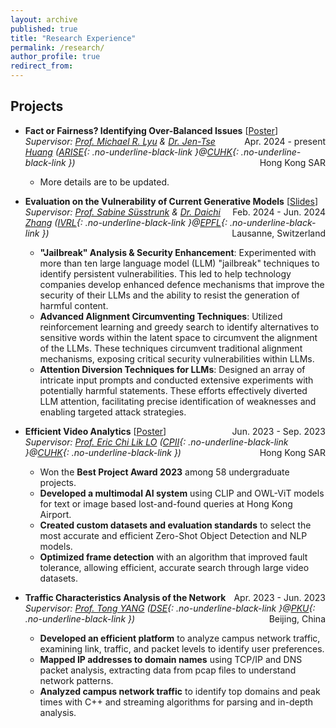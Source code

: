```yaml
---
layout: archive
published: true
title: "Research Experience"
permalink: /research/
author_profile: true
redirect_from:
---
```


## Projects

* **Fact or Fairness? Identifying Over-Balanced Issues** [[Poster](https://YanY-Henry.github.io/files/SummerResearch2024_Poster.pdf)]
  <span style="float: right;">Apr. 2024 - present</span>  
  *Supervisor: [Prof. Michael R. Lyu](https://www.cse.cuhk.edu.hk/people/faculty/michael-rung-tsong-lyu/) & [Dr. Jen-Tse Huang](https://penguinnnnn.github.io/index.html) ([ARISE](http://ariselab.cse.cuhk.edu.hk/){: .no-underline-black-link }@[CUHK](https://www.cuhk.edu.hk/english/index.html){: .no-underline-black-link })*
  <span style="float: right;">Hong Kong SAR</span>
  * More details are to be updated.

* **Evaluation on the Vulnerability of Current Generative Models** [[Slides](https://YanY-Henry.github.io/files/SemesterProject2024_Slides.pdf)]
  <span style="float: right;">Feb. 2024 - Jun. 2024</span>  
  *Supervisor: [Prof. Sabine Süsstrunk](https://people.epfl.ch/sabine.susstrunk?lang=en) & [Dr. Daichi Zhang](https://daisy-zhang.github.io) ([IVRL](https://www.epfl.ch/labs/ivrl/){: .no-underline-black-link }@[EPFL](https://www.epfl.ch/en/){: .no-underline-black-link })*
  <span style="float: right;">Lausanne, Switzerland</span>
  * **"Jailbreak" Analysis & Security Enhancement**: Experimented with more than ten large language model (LLM) "jailbreak" techniques to identify persistent vulnerabilities. This led to help technology companies develop enhanced defence mechanisms that improve the security of their LLMs and the ability to resist the generation of harmful content.
  * **Advanced Alignment Circumventing Techniques**: Utilized reinforcement learning and greedy search to identify alternatives to sensitive words within the latent space to circumvent the alignment of the LLMs. These techniques circumvent traditional alignment mechanisms, exposing critical security vulnerabilities within LLMs.
  * **Attention Diversion Techniques for LLMs**: Designed an array of intricate input prompts and conducted extensive experiments with potentially harmful statements. These efforts effectively diverted LLM attention, facilitating precise identification of weaknesses and enabling targeted attack strategies.

* **Efficient Video Analytics** [[Poster](https://YanY-Henry.github.io/files/SummerResearch2023_Poster.pdf)]
  <span style="float: right;">Jun. 2023 - Sep. 2023</span>  
  *Supervisor: [Prof. Eric Chi Lik LO](https://www.cse.cuhk.edu.hk/people/faculty/eric-chi-lik-lo/) ([CPII](https://www.cpii.hk){: .no-underline-black-link }@[CUHK](https://www.cuhk.edu.hk/english/index.html){: .no-underline-black-link })*
  <span style="float: right;">Hong Kong SAR</span>
  * Won the **Best Project Award 2023** among 58 undergraduate projects.
  * **Developed a multimodal AI system** using CLIP and OWL-ViT models for text or image based lost-and-found queries at Hong Kong Airport.
  * **Created custom datasets and evaluation standards** to select the most accurate and efficient Zero-Shot Object Detection and NLP models.
  * **Optimized frame detection** with an algorithm that improved fault tolerance, allowing efficient, accurate search through large video datasets.

* **Traffic Characteristics Analysis of the Network**
  <span style="float: right;">Apr. 2023 - Jun. 2023</span>  
  *Supervisor: [Prof. Tong YANG](https://yangtonghome.github.io) ([DSE](https://dse.pku.edu.cn){: .no-underline-black-link }@[PKU](https://english.pku.edu.cn){: .no-underline-black-link })*
  <span style="float: right;">Beijing, China</span>
  * **Developed an efficient platform** to analyze campus network traffic, examining link, traffic, and packet levels to identify user preferences.
  * **Mapped IP addresses to domain names** using TCP/IP and DNS packet analysis, extracting data from pcap files to understand network patterns.
  * **Analyzed campus network traffic** to identify top domains and peak times with C++ and streaming algorithms for parsing and in-depth analysis.


<!--
## Publications
-->
